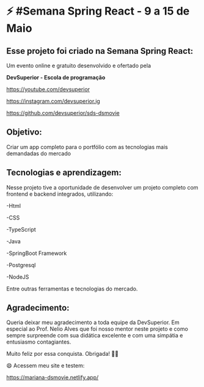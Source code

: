 # :zap: #Semana Spring React - 9 a 15 de Maio

## Esse projeto foi criado na Semana Spring React: 
	
Um evento online e gratuito desenvolvido e ofertado pela 

**DevSuperior - Escola de programação**

https://youtube.com/devsuperior

https://instagram.com/devsuperior.ig

https://github.com/devsuperior/sds-dsmovie
	
## Objetivo: 

Criar um app completo para o portfólio com as tecnologias mais demandadas do mercado

## Tecnologias e aprendizagem:
Nesse projeto tive a oportunidade de desenvolver um projeto completo com frontend e backend integrados,
utilizando:

-Html 

-CSS

-TypeScript

-Java 

-SpringBoot Framework

-Postgresql

-NodeJS 

Entre outras ferramentas e tecnologias do mercado.

## Agradecimento:
Queria deixar meu agradecimento a toda equipe da DevSuperior. 
Em especial ao Prof. Nelio Alves que foi nosso mentor neste projeto e como sempre surpreende 
com sua didática excelente e com uma simpátia e entusiasmo contagiantes.

Muito feliz por essa conquista. Obrigada! :purple_heart::purple_heart:

:smile: Acessem meu site e testem: 

https://mariana-dsmovie.netlify.app/
